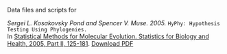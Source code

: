 Data files and scripts for 

*Sergei L. Kosakovsky Pond and Spencer V. Muse.  2005.*
`HyPhy: Hypothesis Testing Using Phylogenies. `  
In [Statistical Methods for Molecular Evolution.  Statistics for Biology and Health, 2005, Part II, 125-181](http://www.amazon.com/Statistical-Methods-Molecular-Evolution-Statistics/dp/0387223339/ref=sr_1_2?ie=UTF8&qid=1320362549&sr=8-2). [Download PDF](http://www.hyphy.org/docs/HyphyDocs.pdf)
